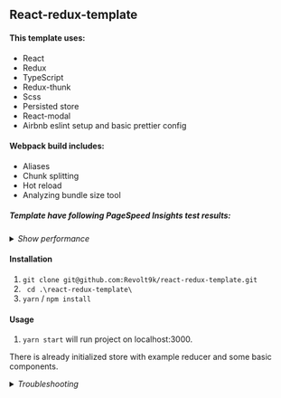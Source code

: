 ## React-redux-template

#### This template uses:

- React
- Redux
- TypeScript
- Redux-thunk
- Scss
- Persisted store
- React-modal
- Airbnb eslint setup and basic prettier config

#### Webpack build includes:

- Aliases
- Chunk splitting
- Hot reload
- Analyzing bundle size tool

##### Template have following PageSpeed Insights test results:

_<details><summary> Show performance</summary>_

![PageSpeed Insights](https://postimg.cc/wyhtQ2v7)

</details>

#### Installation

1. `git clone git@github.com:Revolt9k/react-redux-template.git`
2. ` cd .\react-redux-template\`
3. `yarn` / `npm install`

#### Usage

1. `yarn start` will run project on localhost:3000.

There is already initialized store with example reducer and some basic components.

_<details><summary> Troubleshooting </summary>_

Fell free to make a PR or contact me if you got any problems.

</details>
